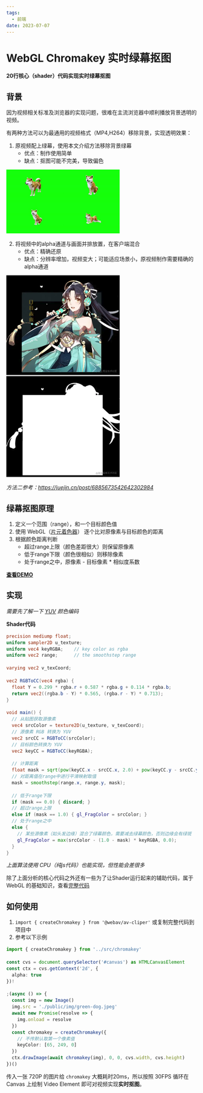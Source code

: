 ```yaml
---
tags:
  - 前端
date: 2023-07-07
---
```


# WebGL Chromakey 实时绿幕抠图

**20行核心（shader）代码实现实时绿幕抠图**  

## 背景
因为视频相关标准及浏览器的实现问题，很难在主流浏览器中顺利播放背景透明的视频。  

有两种方法可以为最通用的视频格式（MP4,H264）移除背景，实现透明效果：
1. 原视频配上绿幕，使用本文介绍方法移除背景绿幕
   - 优点：制作使用简单
   - 缺点：抠图可能不完美，导致偏色  
<img src="./green-dog.jpeg" width="300">  

2. 将视频中的alpha通道与画面并排放置，在客户端混合
   - 优点：精确还原
   - 缺点：分辨率增加，视频变大；可能适应场景小，原视频制作需要精确的alpha通道  
<img src="./webgl-alpha2.png" width="300">
<img src="./webgl-alpha1.png" width="300">

*方法二参考：<https://juejin.cn/post/6885673542642302984>*  

## 绿幕抠图原理
1. 定义一个范围（range），和一个目标颜色值
2. 使用 WebGL（[片元着色器](https://developer.mozilla.org/zh-CN/docs/Web/API/WebGLShader)） 逐个比对原像素与目标颜色的距离
3. 根据颜色距离判断
   - 超过range上限（颜色差距很大）则保留原像素  
   - 低于range下限（颜色很相似）则移除像素  
   - 处于range之中，原像素 - 目标像素 * 相似度系数

**[查看DEMO](https://hughfenghen.github.io/WebAV/demo/chromakey.html)**

## 实现
*需要先了解一下 [YUV](https://baike.baidu.com/item/YCrCb/10874556) 颜色编码*

**Shader代码**
```glsl
precision mediump float;
uniform sampler2D u_texture;
uniform vec4 keyRGBA;    // key color as rgba
uniform vec2 range;      // the smoothstep range

varying vec2 v_texCoord;

vec2 RGBToCC(vec4 rgba) {
  float Y = 0.299 * rgba.r + 0.587 * rgba.g + 0.114 * rgba.b;
  return vec2((rgba.b - Y) * 0.565, (rgba.r - Y) * 0.713);
}

void main() {
  // 从贴图获取源像素
  vec4 srcColor = texture2D(u_texture, v_texCoord);
  // 源像素 RGB 转换为 YUV
  vec2 srcCC = RGBToCC(srcColor);
  // 目标颜色转换为 YUV
  vec2 keyCC = RGBToCC(keyRGBA);

  // 计算距离
  float mask = sqrt(pow(keyCC.x - srcCC.x, 2.0) + pow(keyCC.y - srcCC.y, 2.0));
  // 对距离值在range中进行平滑映射取值
  mask = smoothstep(range.x, range.y, mask);

  // 低于range下限
  if (mask == 0.0) { discard; }
  // 超过range上限
  else if (mask == 1.0) { gl_FragColor = srcColor; }
  // 处于range之中
  else {
    // 某些源像素（如头发边缘）混合了绿幕颜色，需要减去绿幕颜色，否则边缘会有绿斑
    gl_FragColor = max(srcColor - (1.0 - mask) * keyRGBA, 0.0);
  }
}
```

*上面算法使用 CPU（纯js代码）也能实现，但性能会差很多*  

除了上面分析的核心代码之外还有一些为了让Shader运行起来的辅助代码，属于 WebGL 的基础知识，查看[完整代码](https://github.com/hughfenghen/WebAV/blob/main/packages/av-cliper/src/chromakey.ts)  

## 如何使用
1. `import { createChromakey } from '@webav/av-cliper'` 或复制完整代码到项目中
2. 参考以下示例
```ts
import { createChromakey } from '../src/chromakey'

const cvs = document.querySelector('#canvas') as HTMLCanvasElement
const ctx = cvs.getContext('2d', {
  alpha: true
})!

;(async () => {
  const img = new Image()
  img.src = './public/img/green-dog.jpeg'
  await new Promise(resolve => {
    img.onload = resolve
  })
  const chromakey = createChromakey({
    // 不传默认取第一个像素值
    keyColor: [65, 249, 0]
  })
  ctx.drawImage(await chromakey(img), 0, 0, cvs.width, cvs.height)
})()
```

传入一张 720P 的图片给 `chromakey` 大概耗时20ms，所以按照 30FPS 循环在 Canvas 上绘制 Video Element 即可对视频实现**实时抠图**。  
